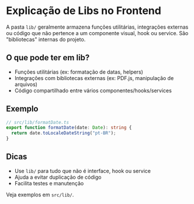 # Explicação de Libs no Frontend

A pasta `lib/` geralmente armazena funções utilitárias, integrações externas ou código que não pertence a um componente visual, hook ou service. São "bibliotecas" internas do projeto.

## O que pode ter em lib?

- Funções utilitárias (ex: formatação de datas, helpers)
- Integrações com bibliotecas externas (ex: PDF.js, manipulação de arquivos)
- Código compartilhado entre vários componentes/hooks/services

## Exemplo

```typescript
// src/lib/formatDate.ts
export function formatDate(date: Date): string {
  return date.toLocaleDateString("pt-BR");
}
```

## Dicas

- Use `lib/` para tudo que não é interface, hook ou service
- Ajuda a evitar duplicação de código
- Facilita testes e manutenção

Veja exemplos em `src/lib/`.
